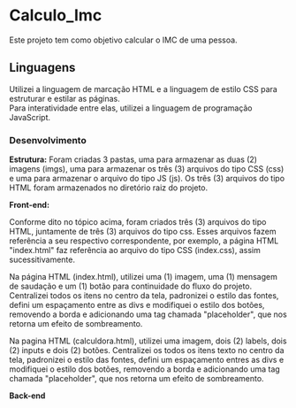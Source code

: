 # Calculo_Imc

Este projeto tem como objetivo calcular o IMC de uma pessoa.

## Linguagens

Utilizei a linguagem de marcação HTML e a linguagem de estilo CSS para estruturar e estilar as páginas. <br>
Para interatividade entre elas, utilizei a linguagem de programação JavaScript.<br>

### Desenvolvimento

<strong>Estrutura:</strong> Foram criadas 3 pastas, uma para armazenar as duas (2) imagens (imgs), uma para armazenar os três (3) arquivos do tipo CSS (css) e uma para armazenar o arquivo do tipo JS (js). Os três (3) arquivos do tipo HTML foram armazenados no diretório raiz do projeto.

<strong>Front-end:</strong>

Conforme dito no tópico acima, foram criados três (3) arquivos do tipo HTML, juntamente de três (3) arquivos do tipo css. Esses arquivos fazem referência a seu respectivo correspondente, por exemplo, a página HTML "index.html" faz referência ao arquivo do tipo CSS (index.css), assim sucessitivamente. <br>

Na página HTML (index.html), utilizei uma (1) imagem, uma (1) mensagem de saudação e um (1) botão para continuidade do fluxo do projeto. Centralizei todos os itens no centro da tela, padronizei o estilo das fontes, defini um espaçamento entre as divs e modifiquei o estilo dos botões, removendo a borda e adicionando uma tag chamada "placeholder", que nos retorna um efeito de sombreamento.

Na pagina HTML (calculdora.html), utilizei uma imagem, dois (2) labels, dois (2) inputs e dois (2) botões. Centralizei os todos os itens texto no centro da tela, padronizei o estilo das fontes, defini um espaçamento entres as divs e modifiquei o estilo dos botões, removendo a borda e adicionando uma tag chamada "placeholder", que nos retorna um efeito de sombreamento. 



<strong>Back-end</strong>
